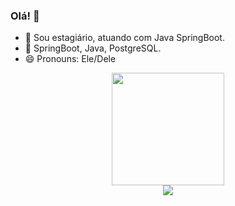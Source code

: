 ### Olá! 👋

- 🔭 Sou estagiário, atuando com Java SpringBoot.
- 🌱 SpringBoot, Java, PostgreSQL.
- 😄 Pronouns: Ele/Dele

<div align="center">
  <a href="https://github.com/santullo">
  <img height="180em" src="https://github-readme-stats.vercel.app/api?username=santullo&show_icons=true&theme=dark&include_all_commits=true&count_private=true"/>
</div>

<div align="center">
  <a href="https://www.linkedin.com/in/gabriel-santullo-rocha/" target="_blank"><img src="https://img.shields.io/badge/-LinkedIn-%230077B5?style=for-the-badge&logo=linkedin&logoColor=white" target="_blank"></a> 
</div>
